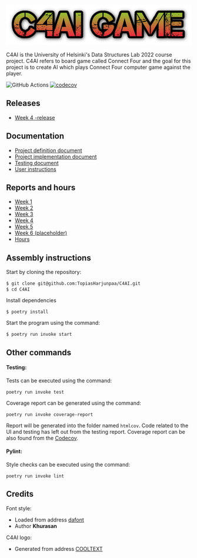 <img src='src/assets/fonts/game_logo.png'></img>

C4AI is the University of Helsinki's Data Structures Lab 2022 course project. C4AI refers to board game called Connect Four and the goal for this project is to create AI which plays Connect Four computer game against the player.

![GitHub Actions](https://github.com/TopiasHarjunpaa/C4AI/workflows/CI/badge.svg)
[![codecov](https://codecov.io/gh/TopiasHarjunpaa/C4AI/branch/main/graph/badge.svg?token=56BPEV86O7)](https://codecov.io/gh/TopiasHarjunpaa/C4AI)


## Releases

- [Week 4 -release](https://github.com/TopiasHarjunpaa/C4AI/releases/tag/week4)

## Documentation

- [Project definition document](https://github.com/TopiasHarjunpaa/C4AI/blob/main/documentation/definitions.md)
- [Project implementation document](https://github.com/TopiasHarjunpaa/C4AI/blob/main/documentation/implementation.md)
- [Testing document](https://github.com/TopiasHarjunpaa/C4AI/blob/main/documentation/testing.md)
- [User instructions](https://github.com/TopiasHarjunpaa/C4AI/blob/main/documentation/instructions.md)

## Reports and hours

- [Week 1](https://github.com/TopiasHarjunpaa/C4AI/blob/main/documentation/weekly_report_1.md)
- [Week 2](https://github.com/TopiasHarjunpaa/C4AI/blob/main/documentation/weekly_report_2.md)
- [Week 3](https://github.com/TopiasHarjunpaa/C4AI/blob/main/documentation/weekly_report_3.md)
- [Week 4](https://github.com/TopiasHarjunpaa/C4AI/blob/main/documentation/weekly_report_4.md)
- [Week 5](https://github.com/TopiasHarjunpaa/C4AI/blob/main/documentation/weekly_report_5.md)
- [Week 6 (placeholder)](https://github.com/TopiasHarjunpaa/C4AI/blob/main/documentation/weekly_report_6.md)
- [Hours](https://github.com/TopiasHarjunpaa/C4AI/blob/main/documentation/hours.md)

## Assembly instructions

Start by cloning the repository:

```
$ git clone git@github.com:TopiasHarjunpaa/C4AI.git
$ cd C4AI
```

Install dependencies

```
$ poetry install
```

Start the program using the command:

```
$ poetry run invoke start
```

## Other commands

#### Testing:

Tests can be executed using the command:

```
poetry run invoke test
```

Coverage report can be generated using the command:

```
poetry run invoke coverage-report
```

Report will be generated into the folder named `htmlcov`. Code related to the UI and testing has left out from the testing report. Coverage report can be also found from the [Codecov](https://app.codecov.io/gh/TopiasHarjunpaa/C4AI).

#### Pylint:

Style checks can be executed using the command:

```
poetry run invoke lint
```

## Credits

Font style:
* Loaded from address [dafont](https://www.dafont.com/no-virus.font)
* Author **Khurasan**

C4AI logo:
* Generated from address [COOLTEXT](https://cooltext.com/)